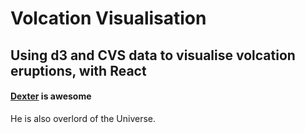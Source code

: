 # Volcation Visualisation

## Using d3 and CVS data to visualise volcation eruptions, with React



#### [Dexter](https://github.com/Dextorr/) is awesome



He is also overlord of the Universe.
